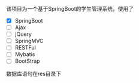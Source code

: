 该项目为一个基于SpringBoot的学生管理系统，使用了

- [x] SpringBoot
- [ ] Ajax
- [ ] jQuery
- [ ] SpringMVC
- [ ] RESTFul
- [ ] Mybatis
- [ ] BootStrap

数据库语句在res目录下
